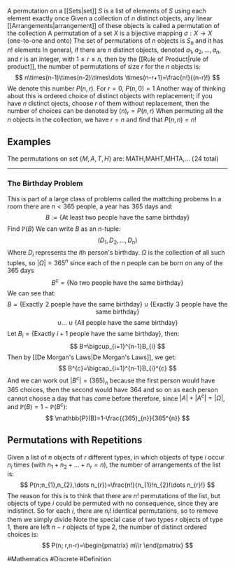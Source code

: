 A permutation on a [[Sets|set]] $S$ is a list of elements of $S$ using each element exactly once
Given a collection of $n$ distinct objects, any linear [[Arrangements|arrangement]] of these objects is called a permutation of the collection 
A permutation of a set $X$ is a bijective mapping $\sigma:X\to X$ (one-to-one and onto)
The set of permutations of $n$ objects is $S_{n}$ and it has $n!$ elements
In general, if there are $n$ distinct objects, denoted $a_{1},a_{2},\dots,a_{n}$, and $r$ is an integer, with $1\leq r\leq n$, then by the [[Rule of Product|rule of product]], the number of permutations of size $r$ for the $n$ objects is:
$$
n\times(n-1)\times(n-2)\times\dots \times(n-r+1)=\frac{n!}{(n-r)!}
$$
We denote this number $P(n,r)$. For $r=0$, $P(n,0)=1$
Another way of thinking about this is ordered choice of distinct objects with replacement; if you have $n$ distinct ojects, choose $r$ of them without replacement, then the number of choices can be denoted by $(n)_{r}=P(n,r)$
When permuting all the $n$ objects in the collection, we have $r=n$ and find that $P(n,n)=n!$
## Examples
The permutations on set $\{ M,A,T,H \}$ are:
MATH,MAHT,MHTA,... ($\hspace{0pt}24$ total)
___
### The Birthday Problem
This is part of a large class of problems called the mattching probems
In a room there are $n<365$ people, a year has $\hspace{0pt}365$ days and:
$$
B:=\{ \text{At least two people have the same birthday} \}
$$
Find $\mathbb{P}(B)$
We can write $B$ as an $n$-tuple:
$$
(D_{1},D_{2},\dots,D_{n})
$$
Where $D_{i}$ represents the $i$th person's birthday. $\Omega$ is the collection of all such tuples, so $|\Omega|=365^n$ since each of the $n$ people can be born on any of the $\hspace{0pt}365$ days
$$
B^c=\{ \text{No two people have the same birthday} \}
$$
We can see that:
$$
B=\{ \text{Exactly $\hspace{0pt}2$ poeple have the same birthday} \}\cup \{ \text{Exactly $\hspace{0pt}3$ people have the same birthday} \}
$$
$$
\cup\dots  \cup \{ \text{All people have the same birthday} \}
$$
Let $B_{i}=\{ \text{Exactly }i+1\text{ people have the same birthday} \}$, then:
$$
B=\bigcup_{i=1}^{n-1}B_{i}
$$
Then by [[De Morgan's Laws|De Morgan's Laws]], we get:
$$
B^{c}=\bigcap_{i=1}^{n-1}B_{i}^{c}
$$
And we can work out $|B^{c}|=(365)_{n}$ because the first person would have $\hspace{0pt}365$ choices, then the second would have $\hspace{0pt}364$ and so on as each person cannot choose a day that has come before therefore, since $|A|+|A^{c}|=|\Omega|$, and $\mathbb{P}(B)=1-\mathbb{P}(B^{c})$:
$$
\mathbb{P}(B)=1-\frac{(365)_{n}}{365^{n}}
$$
## Permutations with Repetitions
Given a list of $n$ objects of $r$ different types, in which objects of type $i$ occur $n_{i}$ times (with $n_{1}+n_{2}+\dots+n_{r}=n$), the number of arrangements of the list is:
$$
P(n;n_{1},n_{2},\dots n_{r})=\frac{n!}{n_{1}!n_{2}!\dots n_{r}!}
$$
The reason for this is to think that there are $n!$ permutations of the list, but objects of type $i$ could be permuted with no consequence, since they are indistinct. So for each $i$, there are $n_{i}!$ identical permutations, so to remove them we simply divide 
Note the special case of two types $r$ objects of type $\hspace{0pt}1$, there are left $n-r$ objects of type 2, the number of distinct ordered choices is:
$$
P(n; r,n-r)=\begin{pmatrix}
m\\r
\end{pmatrix}
$$



#Mathematics #Discrete #Definition